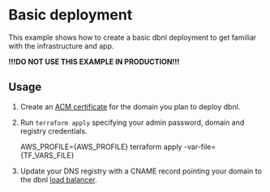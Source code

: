 # Basic deployment

This example shows how to create a basic dbnl deployment to get familiar with the infrastructure and app.

**!!!DO NOT USE THIS EXAMPLE IN PRODUCTION!!!**

## Usage

1. Create an [ACM certificate](https://console.aws.amazon.com/acm/home) for the domain you plan to deploy dbnl.

2. Run `terraform apply` specifying your admin password, domain and registry credentials.

    AWS_PROFILE={AWS_PROFILE} terraform apply -var-file={TF_VARS_FILE}

3. Update your DNS registry with a CNAME record pointing your domain to the dbnl [load balancer](https://console.aws.amazon.com/ec2/home#LoadBalancers:).
